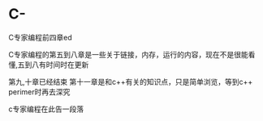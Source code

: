 # C-

C专家编程前四章ed

C专家编程的第五到八章是一些关于链接，内存，运行的内容，现在不是很能看懂,五到八有时间时在更新

第九,十章已经结束
第十一章是和c++有关的知识点，只是简单浏览，等到c++ perimer时再去深究

c专家编程在此告一段落
